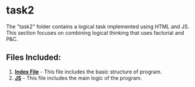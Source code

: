 # task2

The "task2" folder contains a logical task implemented using HTML and JS. This section focuses on combining logical thinking that uses factorial and P&C.

## Files Included:
1. **[Index File](index.html/)** - This file includes the basic structure of program.
2. **[JS](script.js/)** - This file includes the main logic of the program.
